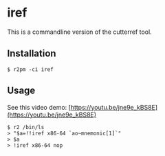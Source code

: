 iref
====

This is a commandline version of the cutterref tool.


Installation
------------

```
$ r2pm -ci iref
```

Usage
-----

See this video demo: [https://youtu.be/jne9e_kBS8E](https://youtu.be/jne9e_kBS8E)

```
$ r2 /bin/ls
> "$a=!!iref x86-64 `ao~mnemonic[1]`"
> $a
> !iref x86-64 nop
```
